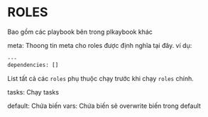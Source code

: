 # ROLES

Bao gồm các playbook bên trong plkaybook khác

meta: Thoong tin meta cho roles được định nghĩa tại đây. ví dụ:
```sh
---
dependencies: []
```
List tất cả các `roles` phụ thuộc chạy trước khi chạy `roles` chính.

tasks: Chạy tasks

default: Chứa biến
vars: Chứa biến sẽ overwrite biến trong default
